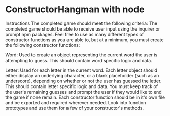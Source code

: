 # ConstructorHangman with node


Instructions The completed game should meet the following criteria: The completed game should be able to receive user input using the inquirer or prompt npm packages. Feel free to use as many different types of constructor functions as you are able to, but at a minimum, you must create the following constructor functions:

Word: Used to create an object representing the current word the user is attempting to guess. This should contain word specific logic and data.

Letter: Used for each letter in the current word. Each letter object should either display an underlying character, or a blank placeholder (such as an underscore), depending on whether or not the user has guessed the letter. This should contain letter specific logic and data. You must keep track of the user's remaining guesses and prompt the user if they would like to end the game if none remain. Each constructor function should be in it's own file and be exported and required wherever needed. Look into function prototypes and use them for a few of your constructor's methods.

